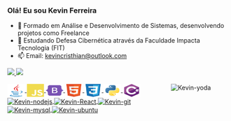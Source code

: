 ### Olá! Eu sou Kevin Ferreira



- 🔭 Formado em Análise e Desenvolvimento de Sistemas, desenvolvendo projetos como Freelance
- 🌱 Estudando Defesa Cibernética através da Faculdade Impacta Tecnologia (FIT) 
- 📫 Email: kevincristhian@outlook.com
 <div>
  <a href="https://github.com/KevinDevelopment">
  <img height="180em" src="https://github-readme-stats.vercel.app/api?username=KevinDevelopment&show_icons=true&theme=dracula&include_all_commits=true&count_private=true"/>
  <img height="180em" src="https://github-readme-stats.vercel.app/api/top-langs/?username=KevinDevelopment&layout=compact&langs_count=7&theme=dracula"/>
   
</div>
 
 <div style="display: inline_block"><br>
  
  <img align="center" alt="Kevin-java" height="30" width="40" src="https://raw.githubusercontent.com/devicons/devicon/master/icons/java/java-original.svg"> 
  <img align="center" alt="Kevin-Javascript" height="30" width="40" src="https://raw.githubusercontent.com/devicons/devicon/master/icons/javascript/javascript-plain.svg"> 
  <img align="center" alt="Kevin-bootstrap" height="30" width="40" src="https://raw.githubusercontent.com/devicons/devicon/master/icons/bootstrap/bootstrap-plain.svg">
  <img align="center" alt="Kevin-HTML" height="30" width="40" src="https://raw.githubusercontent.com/devicons/devicon/master/icons/html5/html5-original.svg">
  <img align="center" alt="Kevin-CSS" height="30" width="40" src="https://raw.githubusercontent.com/devicons/devicon/master/icons/css3/css3-original.svg">
  <img align="center" alt="Kevin-Python" height="30" width="40" src="https://raw.githubusercontent.com/devicons/devicon/master/icons/python/python-original.svg">
  <img align="center" alt="Kevin-Csharp" height="30" width="40" src="https://raw.githubusercontent.com/devicons/devicon/master/icons/csharp/csharp-original.svg">
  <img align="right" alt="Kevin-yoda" height="100" width="130" src="https://media.giphy.com/media/d8FUrTFcEZrwYRsxIl/giphy.gif">
  
 <img align="center" alt="Kevin-nodejs" height="30" width="40" src="https://cdn.jsdelivr.net/gh/devicons/devicon/icons/nodejs/nodejs-original.svg" />
  
 <img align="center" alt="Kevin-React" height="30" width="40" src="https://cdn.jsdelivr.net/gh/devicons/devicon/icons/react/react-original.svg" />
  
 <img align="center" alt="Kevin-git" height="30" width="40" src="https://cdn.jsdelivr.net/gh/devicons/devicon/icons/git/git-original.svg" />
          
 <img align="center" alt="Kevin-mysql" height="60" width="60" src="https://cdn.jsdelivr.net/gh/devicons/devicon/icons/mysql/mysql-original-wordmark.svg" />  
 
<img align="center" alt="Kevin-ubuntu" height="30" width="60" src="https://cdn.jsdelivr.net/gh/devicons/devicon/icons/ubuntu/ubuntu-plain-wordmark.svg" />
          

 
 
          
          
          
 
                            
          
 
</div>
 
 
 ##
 
 <div> 
 
  
  
 
  
 
</div>

